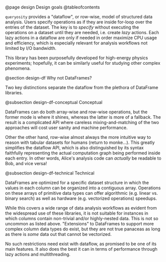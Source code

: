 @page design Design goals
@tableofcontents

`queryosity` provides a "dataflow", or row-wise, model of structured data analysis.
Users specify operations as if they are inside for-loop over the entries of the dataset.
The key is to *specify* without executing the operations on a dataset until they are needed, i.e. create *lazy* actions.
Each lazy actions in a dataflow are only if needed in order maximize CPU usage and efficiency, which is especially relevant for analysis workflows not limited by I/O bandwidth.

This library has been purposefully developed for high-energy physics experiments; hopefully, it can be similarly useful for studying other complex phenomena.

@section design-df Why not DataFrames?

Two key distinctions separate the dataflow from the plethora of DataFrame libraries.

@subsection design-df-conceptual Conceptual

DataFrames can do both array-wise and row-wise operations, but the former mode is where it shines, whereas the latter is more of a fallback.
The result is a complicated API where careless mixing-and-matching of the two approaches will cost user sanity and machine performance.

Other the other hand, row-wise almost always the more intuitive way to reason with tabular datasets for humans (return to monke...).
This greatly simplifies the dataflow API, which is also distinguished by its syntax faithfully representing the actual computation graph being performed inside each entry.
In other words, Alice's analysis code can *actually* be readable to Bob, and vice versa!

@subsection design-df-technical Technical

DataFrames are optimized for a specific dataset structure in which the values in each column can be organized into a contiguous array.
Operations on these arrays of primitive data types can offer algorithmic (e.g. linear vs. binary search) as well as hardware (e.g. vectorized operations) speedups.

While this covers a wide range of data analysis workflows as evident from the widespread use of these libraries, it is not suitable for instances in which columns contain non-trivial and/or highly-nested data.
This is not so uncommon as listed above.
"Extensions" to DataFrames to support more complex column data types do exist, but they are not true panaceas as long as there is *some* data out that cannot be vectorized.

No such restrictions need exist with dataflow, as promised to be one of its main features.
It also does the best it can in terms of performance through lazy actions and multithreading.
